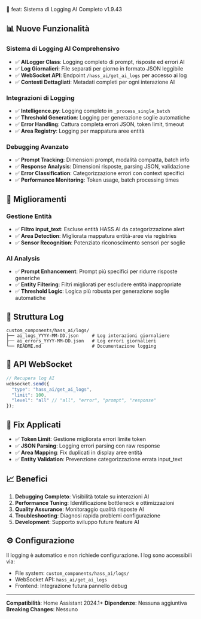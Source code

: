 🤖 feat: Sistema di Logging AI Completo v1.9.43

## 📊 Nuove Funzionalità

### Sistema di Logging AI Comprehensivo
- ✅ **AILogger Class**: Logging completo di prompt, risposte ed errori AI
- ✅ **Log Giornalieri**: File separati per giorno in formato JSON leggibile
- ✅ **WebSocket API**: Endpoint `/hass_ai/get_ai_logs` per accesso ai log
- ✅ **Contesti Dettagliati**: Metadati completi per ogni interazione AI

### Integrazioni di Logging
- ✅ **Intelligence.py**: Logging completo in `_process_single_batch`
- ✅ **Threshold Generation**: Logging per generazione soglie automatiche
- ✅ **Error Handling**: Cattura completa errori JSON, token limit, timeout
- ✅ **Area Registry**: Logging per mappatura aree entità

### Debugging Avanzato
- ✅ **Prompt Tracking**: Dimensioni prompt, modalità compatta, batch info
- ✅ **Response Analysis**: Dimensioni risposte, parsing JSON, validazione
- ✅ **Error Classification**: Categorizzazione errori con context specifici
- ✅ **Performance Monitoring**: Token usage, batch processing times

## 🔧 Miglioramenti

### Gestione Entità
- ✅ **Filtro input_text**: Escluse entità HASS AI da categorizzazione alert
- ✅ **Area Detection**: Migliorata mappatura entità-aree via registries
- ✅ **Sensor Recognition**: Potenziato riconoscimento sensori per soglie

### AI Analysis
- ✅ **Prompt Enhancement**: Prompt più specifici per ridurre risposte generiche
- ✅ **Entity Filtering**: Filtri migliorati per escludere entità inappropriate
- ✅ **Threshold Logic**: Logica più robusta per generazione soglie automatiche

## 📁 Struttura Log

```
custom_components/hass_ai/logs/
├── ai_logs_YYYY-MM-DD.json     # Log interazioni giornaliere
├── ai_errors_YYYY-MM-DD.json   # Log errori giornalieri  
└── README.md                   # Documentazione logging
```

## 🔗 API WebSocket

```javascript
// Recupera log AI
websocket.send({
  "type": "hass_ai/get_ai_logs",
  "limit": 100,
  "level": "all" // "all", "error", "prompt", "response"
});
```

## 🐛 Fix Applicati

- ✅ **Token Limit**: Gestione migliorata errori limite token
- ✅ **JSON Parsing**: Logging errori parsing con raw response
- ✅ **Area Mapping**: Fix duplicati in display aree entità
- ✅ **Entity Validation**: Prevenzione categorizzazione errata input_text

## 📈 Benefici

1. **Debugging Completo**: Visibilità totale su interazioni AI
2. **Performance Tuning**: Identificazione bottleneck e ottimizzazioni
3. **Quality Assurance**: Monitoraggio qualità risposte AI
4. **Troubleshooting**: Diagnosi rapida problemi configurazione
5. **Development**: Supporto sviluppo future feature AI

## ⚙️ Configurazione

Il logging è automatico e non richiede configurazione. I log sono accessibili via:
- File system: `custom_components/hass_ai/logs/`
- WebSocket API: `hass_ai/get_ai_logs`
- Frontend: Integrazione futura pannello debug

---

**Compatibilità**: Home Assistant 2024.1+
**Dipendenze**: Nessuna aggiuntiva
**Breaking Changes**: Nessuno
